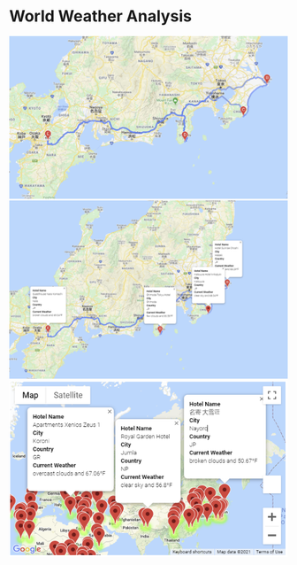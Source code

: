 <h1>World Weather Analysis</h1>
<img src = "Vacation_Itinerary/WeatherPy_travel_map.png"></img>
<img src = "Vacation_Itinerary/WeatherPy_travel_map_markers.PNG"></img>
<img src = "Vacation_Search/WeatherPy_vacation_map.PNG"></img>
